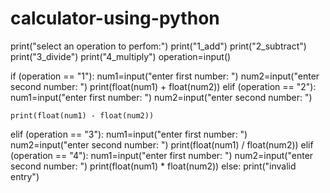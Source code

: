 # calculator-using-python
print("select an operation to perfom:")
print("1_add")
print("2_subtract")
print("3_divide")
print("4_multiply") 
operation=input()


if (operation == "1"):
    num1=input("enter first number: ")
    num2=input("enter second number: ")
    print(float(num1) + float(num2))
elif (operation == "2"):
    num1=input("enter first number: ")
    num2=input("enter second number: ")
    
    print(float(num1) - float(num2))
elif (operation == "3"):
    num1=input("enter first number: ")
    num2=input("enter second number: ")
    print(float(num1) / float(num2))
elif (operation == "4"):
    num1=input("enter first number: ")
    num2=input("enter second number: ")
    print(float(num1) * float(num2))
else:
    print("invalid entry")
